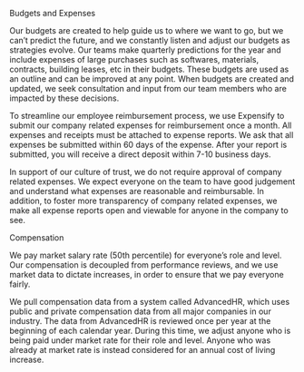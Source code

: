 Budgets and Expenses

Our budgets are created to help guide us to where we want to go, but we can’t predict the future, and we constantly listen and adjust our budgets as strategies evolve. Our teams make quarterly predictions for the year and include expenses of large purchases such as softwares, materials, contracts, building leases, etc in their budgets. These budgets are used as an outline and can be improved at any point. When budgets are created and updated, we seek consultation and input from our team members who are impacted by these decisions. 

To streamline our employee reimbursement process, we use Expensify to submit our company related expenses for reimbursement once a month. All expenses and receipts must be attached to expense reports. We ask that all expenses be submitted within 60 days of the expense. After your report is submitted, you will receive a direct deposit within 7-10 business days. 

In support of our culture of trust, we do not require approval of company related expenses. We expect everyone on the team to have good judgement and understand what expenses are reasonable and reimbursable. In addition, to foster more transparency of company related expenses, we make all expense reports open and viewable for anyone in the company to see.  

Compensation

We pay market salary rate (50th percentile) for everyone’s role and level. Our compensation is decoupled from performance reviews, and we use market data to dictate increases, in order to ensure that we pay everyone fairly. 

We pull compensation data from a system called AdvancedHR, which uses public and private compensation data from all major companies in our industry. The data from AdvancedHR is reviewed once per year at the beginning of each calendar year. During this time, we adjust anyone who is being paid under market rate for their role and level. Anyone who was already at market rate is instead considered for an annual cost of living increase.

